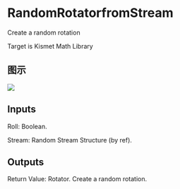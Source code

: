 # RandomRotatorfromStream

Create a random rotation

Target is Kismet Math Library

## 图示

![]($-20221218-19535553.png)

## Inputs

Roll: Boolean.

Stream: Random Stream Structure (by ref).  

## Outputs

Return Value: Rotator. Create a random rotation.

